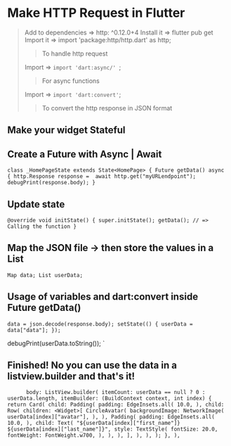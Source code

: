 # Make HTTP Request in Flutter
> Add to dependencies =>   http: ^0.12.0+4
> Install it => flutter pub get
> Import it => import 'package:http/http.dart' as http;
>> To handle http request
>
> Import => `import 'dart:async/' `;
>> For async functions
>
> Import => `import 'dart:convert'`;
>> To convert the http response in JSON format


## Make your widget Stateful

## Create a Future with Async | Await

` class _HomePageState extends State<HomePage> {
    Future getData() async {
    http.Response response =  await http.get("myURLendpoint");
    debugPrint(response.body);
} `

## Update state

` @override
void initState() {
    super.initState();
    getData(); // => Calling the function
} `

## Map the JSON file -> then store the values in a List
` Map data;
  List userData; `

## Usage of variables and dart:convert inside Future getData()

` data = json.decode(response.body);
setState(() {
    userData = data["data"];
}); `

debugPrint(userData.toString()); `

## Finished! No you can use the data in a listview.builder and that's it!

`       body: ListView.builder(
        itemCount: userData == null ? 0 : userData.length,
        itemBuilder: (BuildContext context, int index) {
          return Card(
            child: Padding(
              padding: EdgeInsets.all(
                10.0,
              ),
              child: Row(
                children: <Widget>[
                  CircleAvatar(
                    backgroundImage: NetworkImage(
                      userData[index]["avatar"],
                    ),
                  ),
                  Padding(
                    padding: EdgeInsets.all(
                      10.0,
                    ),
                    child: Text(
                      "${userData[index]["first_name"]} ${userData[index]["last_name"]}",
                      style: TextStyle(
                        fontSize: 20.0,
                        fontWeight: FontWeight.w700,
                      ),
                    ),
                  ),
                ],
              ),
            ),
          );
        },
      ),
`